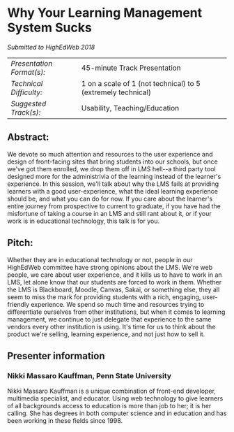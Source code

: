 # Why Your Learning Management System Sucks
_Submitted to HighEdWeb 2018_

|                             |                               |
| --------------------------- | ----------------------------- |
| *Presentation Format(s):*   | 45-minute Track Presentation  |
| *Technical Difficulty:*     | 1 on a scale of 1 (not technical) to 5 (extremely technical) |
| *Suggested Track(s):*       | Usability, Teaching/Education |

## Abstract:	
We devote so much attention and resources to the user experience and design of front-facing sites that bring students into our schools, but once we've got them enrolled, we drop them off in LMS hell--a third party tool designed more for the administrivia of the learning instead of the learner's experience. In this session, we'll talk about why the LMS fails at providing learners with a good user-experience, what the ideal learning experience should be, and what you can do for now. If you care about the learner's entire journey from prospective to current to graduate, if you have had the misfortune of taking a course in an LMS and still rant about it, or if your work is in educational technology, this talk is for you.

## Pitch:	
Whether they are in educational technology or not, people in our HighEdWeb committee have strong opinions about the LMS. We're web people, we care about user experience, and it kills us to have to work in an LMS, let alone know that our students are forced to work in them. Whether the LMS is Blackboard, Moodle, Canvas, Sakai, or something else, they all seem to miss the mark for providing students with a rich, engaging, user-friendly experience. We spend so much time and resources trying to differentiate ourselves from other institutions, but when it comes to learning management, we continue to just delegate that experience to the same vendors every other institution is using. It's time for us to think about the product we're selling, learning experience, and not just how to sell it.

## Presenter information
### Nikki Massaro Kauffman, Penn State University
Nikki Massaro Kauffman is a unique combination of front-end developer, multimedia specialist, and educator. Using web technology to give learners of all backgrounds access to education is more than job to her; it is her calling. She has degrees in both computer science and in education and has been working in these fields since 1998.
